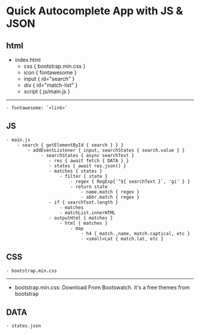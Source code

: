 # Quick Autocomplete App with JS & JSON

## html

- index.html
  - css { bootstrap.min.css }
  - icon { fontawesome }
  - input { id="search" }
  - div { id="match-list" }
  - script { js/main.js }

---

    - fontawesome: `<link>`

## JS

    - main.js
        - search { getElementById { search } } }
            - addEventListener { input, searchStates { search.value } }
                 - searchStates { async searchText }
                    - res { await fetch { DATA } }
                    - states { await res.json() }
                    - matches { states }
                        - filter { state }
                            - regex { RegExp{`^${ searchText }`, 'gi' } }
                            - return state
                                - name.match { regex }
                                - abbr.match { regex }
                    - if { searchText.length }
                        - matches
                        - matchList.innerHTML
                    - outputHtml { matches }
                        - html { matches }
                            - map
                                - h4 { match.,name, match.captical, etc }
                                - <small>Lat { match.lat, etc }

## CSS

    - bootstrap.min.css

---

- bootstrap.min.css: Download From Bootswatch. it's a free themes from bootstrap

## DATA

    - states.json
